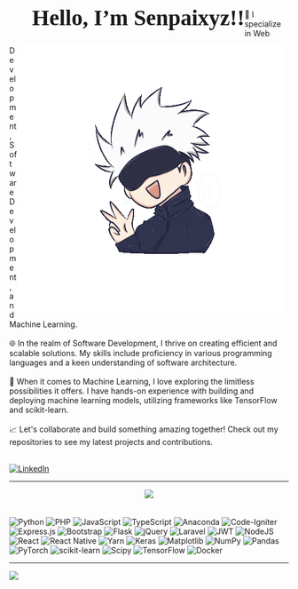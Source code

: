 
 <h1 style="float:left;font-family: Chiller;font-size: 40px">💫 Hello, I’m Senpaixyz!!</h1>
 
<span style="float:right;margin:0 10px 10px 0" markdown="1"> ![logo](https://github.com/Senpaixyz/Senpaixyz/raw/main/gojo.gif)
</span>

<br/>
<br/>
<br/>
🚀 I specialize in Web Development, Software Development, and Machine Learning.<br><br>🌐 In the realm of Software Development, I thrive on creating efficient and scalable solutions. My skills include proficiency in various programming languages and a keen understanding of software architecture.<br><br>🤖 When it comes to Machine Learning, I love exploring the limitless possibilities it offers. I have hands-on experience with building and deploying machine learning models, utilizing frameworks like TensorFlow and scikit-learn.<br><br>📈 Let's collaborate and build something amazing together! Check out my repositories to see my latest projects and contributions.

<br>
<br/>

[![LinkedIn](https://img.shields.io/badge/LinkedIn-%230077B5.svg?logo=linkedin&logoColor=white)](https://linkedin.com/in/www.linkedin.com/in/jheno-s-cerbito) 

---

<div align="center">

![](https://github-readme-streak-stats.herokuapp.com/?user=Senpaixyz&theme=react&hide_border=true)<br/><br/>

</div>


![Python](https://img.shields.io/badge/python-3670A0?style=flat&logo=python&logoColor=ffdd54) ![PHP](https://img.shields.io/badge/php-%23777BB4.svg?style=flat&logo=php&logoColor=white) ![JavaScript](https://img.shields.io/badge/javascript-%23323330.svg?style=flat&logo=javascript&logoColor=%23F7DF1E) ![TypeScript](https://img.shields.io/badge/typescript-%23007ACC.svg?style=flat&logo=typescript&logoColor=white) ![Anaconda](https://img.shields.io/badge/Anaconda-%2344A833.svg?style=flat&logo=anaconda&logoColor=white) ![Code-Igniter](https://img.shields.io/badge/CodeIgniter-%23EF4223.svg?style=flat&logo=codeIgniter&logoColor=white) ![Express.js](https://img.shields.io/badge/express.js-%23404d59.svg?style=flat&logo=express&logoColor=%2361DAFB) ![Bootstrap](https://img.shields.io/badge/bootstrap-%238511FA.svg?style=flat&logo=bootstrap&logoColor=white) ![Flask](https://img.shields.io/badge/flask-%23000.svg?style=flat&logo=flask&logoColor=white) ![jQuery](https://img.shields.io/badge/jquery-%230769AD.svg?style=flat&logo=jquery&logoColor=white) ![Laravel](https://img.shields.io/badge/laravel-%23FF2D20.svg?style=flat&logo=laravel&logoColor=white) ![JWT](https://img.shields.io/badge/JWT-black?style=flat&logo=JSON%20web%20tokens) ![NodeJS](https://img.shields.io/badge/node.js-6DA55F?style=flat&logo=node.js&logoColor=white) ![React](https://img.shields.io/badge/react-%2320232a.svg?style=flat&logo=react&logoColor=%2361DAFB) ![React Native](https://img.shields.io/badge/react_native-%2320232a.svg?style=flat&logo=react&logoColor=%2361DAFB) ![Yarn](https://img.shields.io/badge/yarn-%232C8EBB.svg?style=flat&logo=yarn&logoColor=white) ![Keras](https://img.shields.io/badge/Keras-%23D00000.svg?style=flat&logo=Keras&logoColor=white) ![Matplotlib](https://img.shields.io/badge/Matplotlib-%23ffffff.svg?style=flat&logo=Matplotlib&logoColor=black) ![NumPy](https://img.shields.io/badge/numpy-%23013243.svg?style=flat&logo=numpy&logoColor=white) ![Pandas](https://img.shields.io/badge/pandas-%23150458.svg?style=flat&logo=pandas&logoColor=white) ![PyTorch](https://img.shields.io/badge/PyTorch-%23EE4C2C.svg?style=flat&logo=PyTorch&logoColor=white) ![scikit-learn](https://img.shields.io/badge/scikit--learn-%23F7931E.svg?style=flat&logo=scikit-learn&logoColor=white) ![Scipy](https://img.shields.io/badge/SciPy-%230C55A5.svg?style=flat&logo=scipy&logoColor=%white) ![TensorFlow](https://img.shields.io/badge/TensorFlow-%23FF6F00.svg?style=flat&logo=TensorFlow&logoColor=white) ![Docker](https://img.shields.io/badge/docker-%230db7ed.svg?style=flat&logo=docker&logoColor=white)

---
[![](https://visitcount.itsvg.in/api?id=Senpaixyz&icon=9&color=3)](https://visitcount.itsvg.in)

<!-- Proudly created with GPRM ( https://gprm.itsvg.in ) -->

